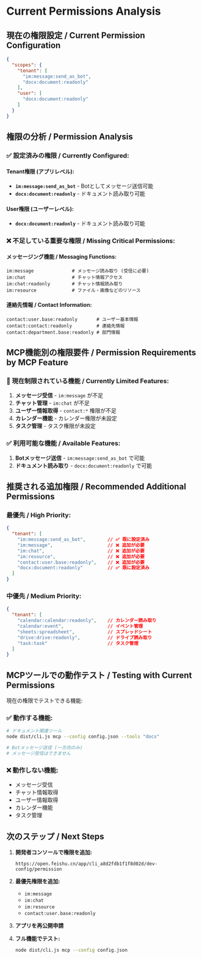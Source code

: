 # Current Permissions Analysis

## 現在の権限設定 / Current Permission Configuration

```json
{
  "scopes": {
    "tenant": [
      "im:message:send_as_bot",
      "docx:document:readonly"
    ],
    "user": [
      "docx:document:readonly"
    ]
  }
}
```

## 権限の分析 / Permission Analysis

### ✅ 設定済みの権限 / Currently Configured:

#### Tenant権限 (アプリレベル):
- **`im:message:send_as_bot`** - Botとしてメッセージ送信可能
- **`docx:document:readonly`** - ドキュメント読み取り可能

#### User権限 (ユーザーレベル):
- **`docx:document:readonly`** - ドキュメント読み取り可能

### ❌ 不足している重要な権限 / Missing Critical Permissions:

#### メッセージング機能 / Messaging Functions:
```
im:message              # メッセージ読み取り (受信に必要)
im:chat                 # チャット情報アクセス
im:chat:readonly        # チャット情報読み取り
im:resource             # ファイル・画像などのリソース
```

#### 連絡先情報 / Contact Information:
```
contact:user.base:readonly       # ユーザー基本情報
contact:contact:readonly         # 連絡先情報
contact:department.base:readonly # 部門情報
```

## MCP機能別の権限要件 / Permission Requirements by MCP Feature

### 🔴 現在制限されている機能 / Currently Limited Features:

1. **メッセージ受信** - `im:message` が不足
2. **チャット管理** - `im:chat` が不足
3. **ユーザー情報取得** - `contact:*` 権限が不足
4. **カレンダー機能** - カレンダー権限が未設定
5. **タスク管理** - タスク権限が未設定

### ✅ 利用可能な機能 / Available Features:

1. **Botメッセージ送信** - `im:message:send_as_bot` で可能
2. **ドキュメント読み取り** - `docx:document:readonly` で可能

## 推奨される追加権限 / Recommended Additional Permissions

### 最優先 / High Priority:
```json
{
  "tenant": [
    "im:message:send_as_bot",        // ✅ 既に設定済み
    "im:message",                    // ❌ 追加が必要
    "im:chat",                       // ❌ 追加が必要
    "im:resource",                   // ❌ 追加が必要
    "contact:user.base:readonly",    // ❌ 追加が必要
    "docx:document:readonly"         // ✅ 既に設定済み
  ]
}
```

### 中優先 / Medium Priority:
```json
{
  "tenant": [
    "calendar:calendar:readonly",    // カレンダー読み取り
    "calendar:event",                // イベント管理
    "sheets:spreadsheet",            // スプレッドシート
    "drive:drive:readonly",          // ドライブ読み取り
    "task:task"                      // タスク管理
  ]
}
```

## MCPツールでの動作テスト / Testing with Current Permissions

現在の権限でテストできる機能:

### ✅ 動作する機能:
```bash
# ドキュメント関連ツール
node dist/cli.js mcp --config config.json --tools "docs"

# Botメッセージ送信 (一方向のみ)
# メッセージ受信はできません
```

### ❌ 動作しない機能:
- メッセージ受信
- チャット情報取得
- ユーザー情報取得
- カレンダー機能
- タスク管理

## 次のステップ / Next Steps

1. **開発者コンソールで権限を追加:**
   ```
   https://open.feishu.cn/app/cli_a8d2fdb1f1f8d02d/dev-config/permission
   ```

2. **最優先権限を追加:**
   - `im:message`
   - `im:chat`
   - `im:resource`
   - `contact:user.base:readonly`

3. **アプリを再公開申請**

4. **フル機能でテスト:**
   ```bash
   node dist/cli.js mcp --config config.json
   ```